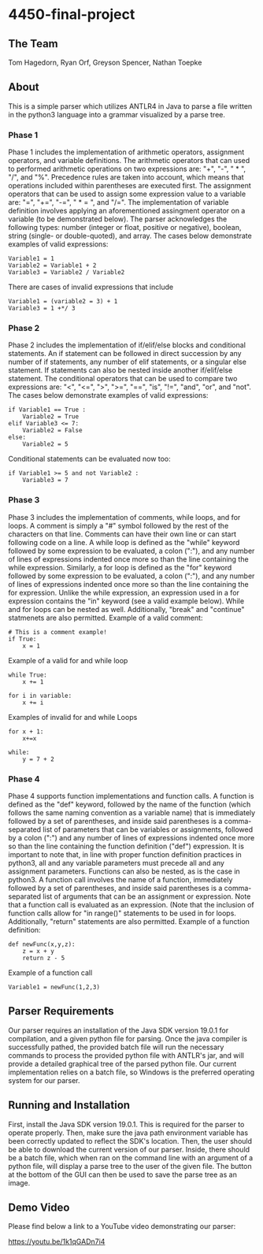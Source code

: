 # 4450-final-project
## The Team
Tom Hagedorn,
Ryan Orf,
Greyson Spencer,
Nathan Toepke

## About
This is a simple parser which utilizes ANTLR4 in Java to parse a file written in the python3 language into a grammar visualized by a parse tree.
### Phase 1
Phase 1 includes the implementation of arithmetic operators, assignment operators, and variable definitions. The arithmetic operators that can used to performed arithmetic operations on two expressions are: "+", "-", " * ", "/", and "%". Precedence rules are taken into account, which means that operations included within parentheses are executed first. The assignment operators that can be used to assign some expression value to a variable are: "=", "+=", "-=", " * = ", and "/=". The implementation of variable definition involves applying an aforementioned assingment operator on a variable (to be demonstrated below). The parser acknowledges the following types: number (integer or float, positive or negative), boolean, string (single- or double-quoted), and array. The cases below demonstrate examples of valid expressions:
```
Variable1 = 1
Variable2 = Variable1 + 2
Variable3 = Variable2 / Variable2
```
There are cases of invalid expressions that include
```
Variable1 = (variable2 = 3) + 1
Variable3 = 1 +*/ 3
```
### Phase 2
Phase 2 includes the implementation of if/elif/else blocks and conditional statements. An if statement can be followed in direct succession by any number of if statements, any number of elif statements, or a singular else statement. If statements can also be nested inside another if/elif/else statement. The conditional operators that can be used to compare two expressions are: "<", "<=", ">", ">=", "==", "is", "!=", "and", "or", and "not". The cases below demonstrate examples of valid expressions:
```
if Variable1 == True :
    Variable2 = True
elif Variable3 <= 7:
    Variable2 = False
else:
    Variable2 = 5
```
Conditional statements can be evaluated now too:
```
if Variable1 >= 5 and not Variable2 :
    Variable3 = 7
```
### Phase 3
Phase 3 includes the implementation of comments, while loops, and for loops. A comment is simply a "#" symbol followed by the rest of the characters on that line. Comments can have their own line or can start following code on a line. A while loop is defined as the "while" keyword followed by some expression to be evaluated, a colon (":"), and any number of lines of expressions indented once more so than the line containing the while expression. Similarly, a for loop is defined as the "for" keyword followed by some expression to be evaluated, a colon (":"), and any number of lines of expressions indented once more so than the line containing the for expression. Unlike the while expression, an expression used in a for expression contains the "in" keyword (see a valid example below). While and for loops can be nested as well. Additionally, "break" and "continue" statmenets are also permitted.
Example of a valid comment:
```
# This is a comment example!
if True:
    x = 1
```
Example of a valid for and while loop
```
while True:
    x += 1

for i in variable:
    x += i
```

Examples of invalid for and while Loops
```
for x + 1:
    x+=x

while:
    y = 7 + 2
```
### Phase 4
Phase 4 supports function implementations and function calls. A function is defined as the "def" keyword, followed by the name of the function (which follows the same naming convention as a variable name) that is immediately followed by a set of parentheses, and inside said parentheses is a comma-separated list of parameters that can be variables or assignments, followed by a colon (":") and any number of lines of expressions indented once more so than the line containing the function definition ("def") expression. It is important to note that, in line with proper function definition practices in python3, all and any variable parameters must precede all and any assignment parameters. Functions can also be nested, as is the case in python3. A function call involves the name of a function, immediately followed by a set of parentheses, and inside said parentheses is a comma-separated list of arguments that can be an assignment or expression. Note that a function call is evaluated as an expression. (Note that the inclusion of function calls allow for "in range()" statements to be used in for loops. Additionally, "return" statements are also permitted.
Example of a function definition:
```
def newFunc(x,y,z):
    z = x + y
    return z - 5
```
Example of a function call
```
Variable1 = newFunc(1,2,3)
```

## Parser Requirements
Our parser requires an installation of the Java SDK version 19.0.1 for compilation, and a given python file for parsing. Once the java compiler is successfully pathed, the provided batch file will run the necessary commands to process the provided python file with ANTLR's jar, and will provide a detailed graphical tree of the parsed python file. Our current implementation relies on a batch file, so Windows is the preferred operating system for our parser. 

## Running and Installation
First, install the Java SDK version 19.0.1. This is required for the parser to operate properly. Then, make sure the java path environment variable has been correctly updated to reflect the SDK's location. Then, the user should be able to download the current version of our parser. Inside, there should be a batch file, which when ran on the command line with an argument of a python file, will display a parse tree to the user of the given file. The button at the bottom of the GUI can then be used to save the parse tree as an image.

## Demo Video
Please find below a link to a YouTube video demonstrating our parser:

https://youtu.be/1k1qGADn7i4
